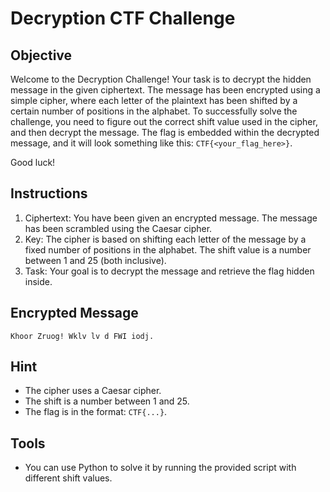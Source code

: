 # Decryption CTF Challenge

## Objective
Welcome to the Decryption Challenge! Your task is to decrypt the hidden message in the given ciphertext. The message has been encrypted using a simple cipher, where each letter of the plaintext has been shifted by a certain number of positions in the alphabet.
To successfully solve the challenge, you need to figure out the correct shift value used in the cipher, and then decrypt the message.
The flag is embedded within the decrypted message, and it will look something like this:  `CTF{<your_flag_here>}`.

Good luck!

## Instructions
1.	Ciphertext: You have been given an encrypted message. The message has been scrambled using the Caesar cipher.
2.	Key: The cipher is based on shifting each letter of the message by a fixed number of positions in the alphabet. The shift value is a number between 1 and 25 (both inclusive).
3.	Task: Your goal is to decrypt the message and retrieve the flag hidden inside.


## Encrypted Message
`Khoor Zruog! Wklv lv d FWI iodj.`

## Hint
- The cipher uses a Caesar cipher.
- The shift is a number between 1 and 25.
- The flag is in the format: `CTF{...}`.

## Tools
- You can use Python to solve it by running the provided script with different shift values.
